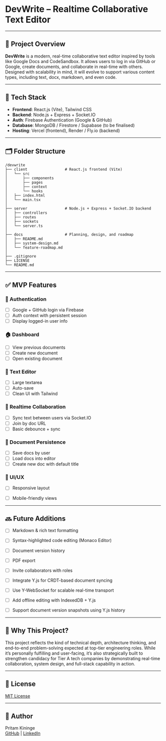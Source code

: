 # DevWrite – Realtime Collaborative Text Editor

---

## 🚀 Project Overview
**DevWrite** is a modern, real-time collaborative text editor inspired by tools like Google Docs and CodeSandbox. It allows users to log in via GitHub or Google, create documents, and collaborate in real-time with others. Designed with scalability in mind, it will evolve to support various content types, including text, docx, markdown, and even code.

---

## 🧱 Tech Stack
- **Frontend**: React.js (Vite), Tailwind CSS
- **Backend**: Node.js + Express + Socket.IO
- **Auth**: Firebase Authentication (Google & GitHub)
- **Database**: MongoDB / Firestore / Supabase (to be finalised)
- **Hosting**: Vercel (frontend), Render / Fly.io (backend)

---

## 🗂 Folder Structure
```text
/devwrite
├── client                 # React.js frontend (Vite)
│   └── src
│       ├── components
│       ├── pages
│       ├── context
│       └── hooks
│   ├── index.html
│   └── main.tsx
│
├── server                 # Node.js + Express + Socket.IO backend
│   ├── controllers
│   ├── routes
│   ├── sockets
│   └── server.ts
│
├── docs                   # Planning, design, and roadmap
│   ├── README.md
│   ├── system-design.md
│   └── feature-roadmap.md
│
├── .gitignore
├── LICENSE
└── README.md
```

---

## ✅ MVP Features

### 🔐 Authentication
- [ ] Google + GitHub login via Firebase
- [ ] Auth context with persistent session
- [ ] Display logged-in user info

### 🏠 Dashboard
- [ ] View previous documents
- [ ] Create new document
- [ ] Open existing document

### 📝 Text Editor
- [ ] Large textarea
- [ ] Auto-save
- [ ] Clean UI with Tailwind

### 🔄 Realtime Collaboration
- [ ] Sync text between users via Socket.IO
- [ ] Join by doc URL
- [ ] Basic debounce + sync

### 💾 Document Persistence
- [ ] Save docs by user
- [ ] Load docs into editor
- [ ] Create new doc with default title

### 📱 UI/UX
- [ ] Responsive layout
- [ ] Mobile-friendly views


---

## 🔜 Future Additions
- [ ] Markdown & rich text formatting
- [ ] Syntax-highlighted code editing (Monaco Editor)
- [ ] Document version history
- [ ] PDF export
- [ ] Invite collaborators with roles
- [ ] Integrate Y.js for CRDT-based document syncing
- [ ] Use Y-WebSocket for scalable real-time transport
- [ ] Add offline editing with IndexedDB + Y.js
- [ ] Support document version snapshots using Y.js history


---

## 🧠 Why This Project?
This project reflects the kind of technical depth, architecture thinking, and end-to-end problem-solving expected at top-tier engineering roles. While it’s personally fulfilling and user-facing, it’s also strategically built to strengthen candidacy for Tier A tech companies by demonstrating real-time collaboration, system design, and full-stack capability in action.

---

## 📜 License
[MIT License](./LICENSE)

---

## 📌 Author
Pritam Kininge  
[GitHub](https://github.com/kininge) | [LinkedIn](https://linkedin.com/in/pritam-kininge)

